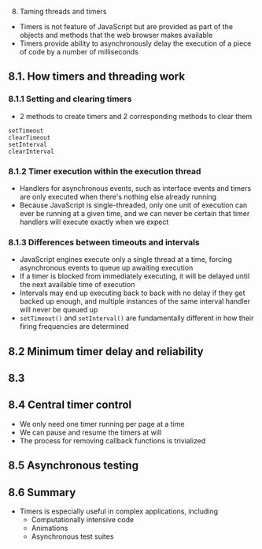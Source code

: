 8. Taming threads and timers
* Timers is not feature of JavaScript but are provided as part of the objects and methods that the web browser makes available
* Timers provide ability to asynchronously delay the execution of a piece of code by a number of milliseconds

## 8.1. How timers and threading work

### 8.1.1 Setting and clearing timers
* 2 methods to create timers and 2 corresponding methods to clear them
```
setTimeout
clearTimeout
setInterval
clearInterval
```

### 8.1.2 Timer execution within the execution thread
* Handlers for asynchronous events, such as interface events and timers are only executed when there's nothing else already running
* Because JavaScript is single-threaded, only one unit of execution can ever be running at a given time, and we can never be certain that timer handlers will execute exactly when we expect

### 8.1.3 Differences between timeouts and intervals
* JavaScript engines execute only a single thread at a time, forcing asynchronous events to queue up awaiting execution
* If a timer is blocked from immediately executing, it will be delayed until the next available time of execution
* Intervals may end up executing back to back with no delay if they get backed up enough, and multiple instances of the same interval handler will never be queued up
* `setTimeout()` and `setInterval()` are fundamentally different in how their firing frequencies are determined

## 8.2 Minimum timer delay and reliability

## 8.3

## 8.4 Central timer control
* We only need one timer running per page at a time
* We can pause and resume the timers at will
* The process for removing callback functions is trivialized

## 8.5 Asynchronous testing

## 8.6 Summary
* Timers is especially useful in complex applications, including
    * Computationally intensive code
    * Animations
    * Asynchronous test suites